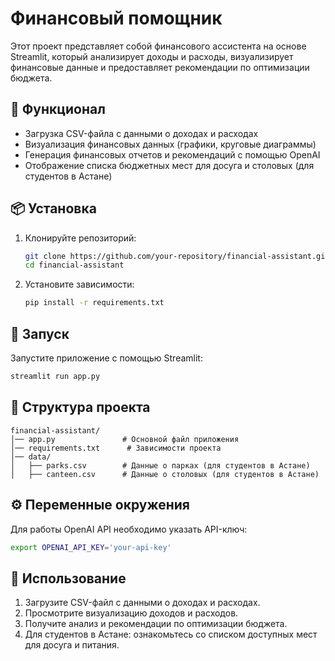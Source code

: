 # Финансовый помощник

Этот проект представляет собой финансового ассистента на основе Streamlit, который анализирует доходы и расходы, визуализирует финансовые данные и предоставляет рекомендации по оптимизации бюджета.

## 📌 Функционал
- Загрузка CSV-файла с данными о доходах и расходах
- Визуализация финансовых данных (графики, круговые диаграммы)
- Генерация финансовых отчетов и рекомендаций с помощью OpenAI
- Отображение списка бюджетных мест для досуга и столовых (для студентов в Астане)

## 📦 Установка

1. Клонируйте репозиторий:
   ```bash
   git clone https://github.com/your-repository/financial-assistant.git
   cd financial-assistant
   ```
2. Установите зависимости:
   ```bash
   pip install -r requirements.txt
   ```

## 🚀 Запуск

Запустите приложение с помощью Streamlit:
```bash
streamlit run app.py
```

## 📂 Структура проекта
```
financial-assistant/
│── app.py               # Основной файл приложения
│── requirements.txt      # Зависимости проекта
│── data/
│   ├── parks.csv        # Данные о парках (для студентов в Астане)
│   ├── canteen.csv      # Данные о столовых (для студентов в Астане)
```

## ⚙️ Переменные окружения
Для работы OpenAI API необходимо указать API-ключ:
```bash
export OPENAI_API_KEY='your-api-key'
```

## 📝 Использование
1. Загрузите CSV-файл с данными о доходах и расходах.
2. Просмотрите визуализацию доходов и расходов.
3. Получите анализ и рекомендации по оптимизации бюджета.
4. Для студентов в Астане: ознакомьтесь со списком доступных мест для досуга и питания.

